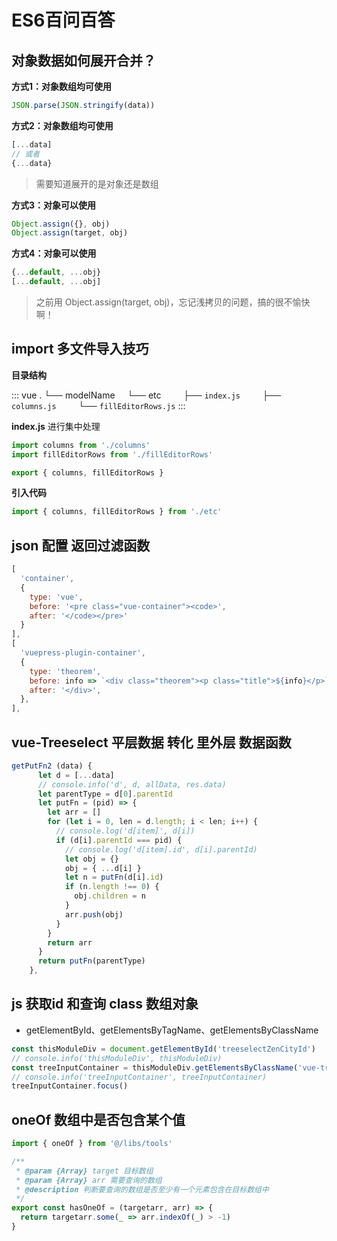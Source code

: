 # ES6百问百答

## 对象数据如何展开合并？
**方式1：对象数组均可使用**
```js
JSON.parse(JSON.stringify(data))
```
**方式2：对象数组均可使用**

```js
[...data]
// 或者
{...data}
```
> 需要知道展开的是对象还是数组

**方式3：对象可以使用**
```js
Object.assign({}, obj)
Object.assign(target, obj)
```

**方式4：对象可以使用**
```js
{...default, ...obj}
[...default, ...obj]
```
> 之前用 Object.assign(target, obj)，忘记浅拷贝的问题，搞的很不愉快啊！


## import 多文件导入技巧

**目录结构**

::: vue
.
└── modelName
    └── etc
        ├── `index.js` 
        ├── `columns.js` 
        └── `fillEditorRows.js`
:::

**index.js** 进行集中处理
```js
import columns from './columns'
import fillEditorRows from './fillEditorRows'

export { columns, fillEditorRows }
```

**引入代码**

```js
import { columns, fillEditorRows } from './etc'
```

## json 配置 返回过滤函数

```js
[
  'container',
  {
    type: 'vue',
    before: '<pre class="vue-container"><code>',
    after: '</code></pre>'
  }
],
[
  'vuepress-plugin-container',
  {
    type: 'theorem',
    before: info => `<div class="theorem"><p class="title">${info}</p>`,
    after: '</div>',
  },
],
```

## vue-Treeselect 平层数据 转化 里外层 数据函数
```js
getPutFn2 (data) {
      let d = [...data]
      // console.info('d', d, allData, res.data)
      let parentType = d[0].parentId
      let putFn = (pid) => {
        let arr = []
        for (let i = 0, len = d.length; i < len; i++) {
          // console.log('d[item]', d[i])
          if (d[i].parentId === pid) {
            // console.log('d[item].id', d[i].parentId)
            let obj = {}
            obj = { ...d[i] }
            let n = putFn(d[i].id)
            if (n.length !== 0) {
              obj.children = n
            }
            arr.push(obj)
          }
        }
        return arr
      }
      return putFn(parentType)
    },
```

## js 获取id 和查询 class 数组对象
* getElementById、getElementsByTagName、getElementsByClassName

```js
const thisModuleDiv = document.getElementById('treeselectZenCityId')
// console.info('thisModuleDiv', thisModuleDiv)
const treeInputContainer = thisModuleDiv.getElementsByClassName('vue-treeselect__input')[0]
// console.info('treeInputContainer', treeInputContainer)
treeInputContainer.focus()
```

## oneOf 数组中是否包含某个值
```js
import { oneOf } from '@/libs/tools'
```

```js
/**
 * @param {Array} target 目标数组
 * @param {Array} arr 需要查询的数组
 * @description 判断要查询的数组是否至少有一个元素包含在目标数组中
 */
export const hasOneOf = (targetarr, arr) => {
  return targetarr.some(_ => arr.indexOf(_) > -1)
}
```
